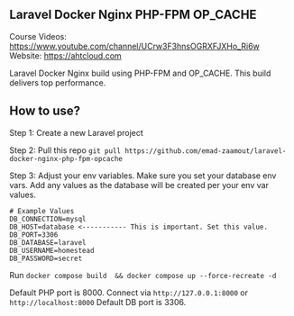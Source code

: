 
## Laravel Docker Nginx PHP-FPM OP_CACHE

Course Videos: https://www.youtube.com/channel/UCrw3F3hnsOGRXFJXHo_Ri6w
Website: https://ahtcloud.com

Laravel Docker Nginx build using PHP-FPM and OP_CACHE. This build delivers top performance.


## How to use?

Step 1: Create a new Laravel project

Step 2: Pull this repo `git pull https://github.com/emad-zaamout/laravel-docker-nginx-php-fpm-opcache`

Step 3: Adjust your env variables. Make sure you set your database env vars. Add any values as the database will be created per your env var values.
```
# Example Values
DB_CONNECTION=mysql
DB_HOST=database <----------- This is important. Set this value.
DB_PORT=3306
DB_DATABASE=laravel
DB_USERNAME=homestead
DB_PASSWORD=secret

```

Run
`docker compose build  && docker compose up --force-recreate -d`

Default PHP port is 8000. Connect via `http://127.0.0.1:8000` or `http://localhost:8000`
Default DB port is 3306.



